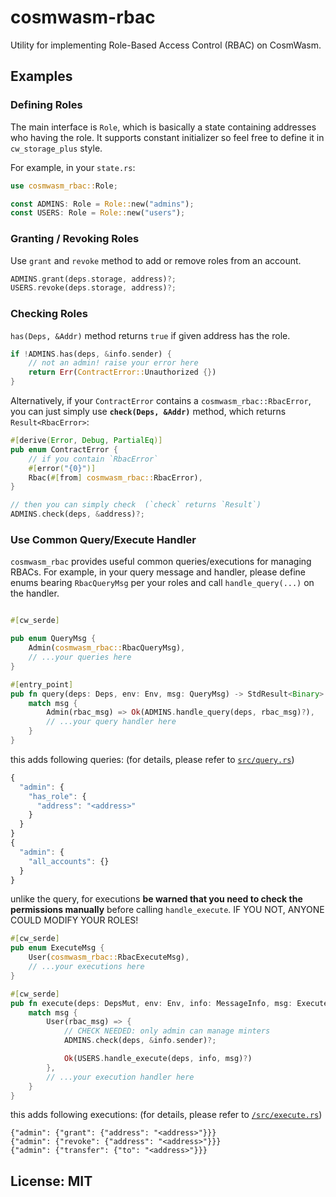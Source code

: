 # cosmwasm-rbac

Utility for implementing Role-Based Access Control (RBAC) on CosmWasm.

## Examples

### Defining Roles

The main interface is `Role`, which is basically a state containing addresses who having the role.
It supports constant initializer so feel free to define it in `cw_storage_plus` style.

For example, in your `state.rs`:

```rust
use cosmwasm_rbac::Role;

const ADMINS: Role = Role::new("admins");
const USERS: Role = Role::new("users");
```

### Granting / Revoking Roles

Use `grant` and `revoke` method to add or remove roles from an account.

```rust
ADMINS.grant(deps.storage, address)?;
USERS.revoke(deps.storage, address)?;
```

### Checking Roles

`has(Deps, &Addr)` method returns `true` if given address has the role.

```rust
if !ADMINS.has(deps, &info.sender) {
    // not an admin! raise your error here
    return Err(ContractError::Unauthorized {})
}
```

Alternatively, if your `ContractError` contains a `cosmwasm_rbac::RbacError`, you can just simply use **`check(Deps, &Addr)`** method, which returns `Result<RbacError>`:

```rust
#[derive(Error, Debug, PartialEq)]
pub enum ContractError {
    // if you contain `RbacError`
    #[error("{0}")]
    Rbac(#[from] cosmwasm_rbac::RbacError),
}

// then you can simply check  (`check` returns `Result`)
ADMINS.check(deps, &address)?;
```

### Use Common Query/Execute Handler

`cosmwasm_rbac` provides useful common queries/executions for managing RBACs. For example, in your query message and handler, please define enums bearing `RbacQueryMsg` per your roles and call `handle_query(...)` on the handler.

```rust

#[cw_serde]

pub enum QueryMsg {
    Admin(cosmwasm_rbac::RbacQueryMsg),
    // ...your queries here
}

#[entry_point]
pub fn query(deps: Deps, env: Env, msg: QueryMsg) -> StdResult<Binary> {
    match msg {
        Admin(rbac_msg) => Ok(ADMINS.handle_query(deps, rbac_msg)?),
        // ...your query handler here
    }
}
```

this adds following queries: (for details, please refer to [`src/query.rs`](./src/query.rs))

```js
{
  "admin": {
    "has_role": {
      "address": "<address>"
    }
  }
}
{
  "admin": {
    "all_accounts": {}
  }
}
```

unlike the query, for executions **be warned that you need to check the permissions manually** before calling `handle_execute`.
IF YOU NOT, ANYONE COULD MODIFY YOUR ROLES!

```rust
#[cw_serde]
pub enum ExecuteMsg {
    User(cosmwasm_rbac::RbacExecuteMsg),
    // ...your executions here
}

#[cw_serde]
pub fn execute(deps: DepsMut, env: Env, info: MessageInfo, msg: ExecuteMsg) -> Result<Response, ContractError> {
    match msg {
        User(rbac_msg) => {
            // CHECK NEEDED: only admin can manage minters
            ADMINS.check(deps, &info.sender)?;

            Ok(USERS.handle_execute(deps, info, msg)?)
        },
        // ...your execution handler here
    }
}
```

this adds following executions: (for details, please refer to [`/src/execute.rs`](/src/execute.rs))

```
{"admin": {"grant": {"address": "<address>"}}}
{"admin": {"revoke": {"address": "<address>"}}}
{"admin": {"transfer": {"to": "<address>"}}}
```


## License: MIT
